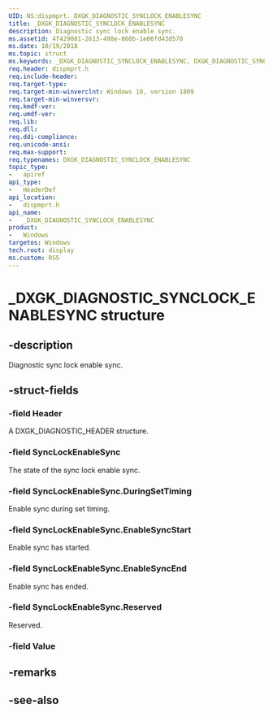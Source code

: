 ```yaml
---
UID: NS:dispmprt._DXGK_DIAGNOSTIC_SYNCLOCK_ENABLESYNC
title: _DXGK_DIAGNOSTIC_SYNCLOCK_ENABLESYNC
description: Diagnostic sync lock enable sync.
ms.assetid: 4f429081-2613-498e-860b-1e06fd43d578
ms.date: 10/19/2018
ms.topic: struct
ms.keywords: _DXGK_DIAGNOSTIC_SYNCLOCK_ENABLESYNC, DXGK_DIAGNOSTIC_SYNCLOCK_ENABLESYNC, 
req.header: dispmprt.h
req.include-header:
req.target-type:
req.target-min-winverclnt: Windows 10, version 1809
req.target-min-winversvr:
req.kmdf-ver:
req.umdf-ver:
req.lib:
req.dll:
req.ddi-compliance:
req.unicode-ansi:
req.max-support:
req.typenames: DXGK_DIAGNOSTIC_SYNCLOCK_ENABLESYNC
topic_type: 
-	apiref
api_type: 
-	HeaderDef
api_location: 
-	dispmprt.h
api_name: 
-	_DXGK_DIAGNOSTIC_SYNCLOCK_ENABLESYNC
product:
-	Windows
targetos: Windows
tech.root: display
ms.custom: RS5
---
```


# _DXGK_DIAGNOSTIC_SYNCLOCK_ENABLESYNC structure

## -description

Diagnostic sync lock enable sync.

## -struct-fields

### -field Header

A DXGK_DIAGNOSTIC_HEADER structure.

### -field SyncLockEnableSync

The state of the sync lock enable sync.

### -field SyncLockEnableSync.DuringSetTiming

Enable sync during set timing.

### -field SyncLockEnableSync.EnableSyncStart

Enable sync has started.

### -field SyncLockEnableSync.EnableSyncEnd

Enable sync has ended.

### -field SyncLockEnableSync.Reserved

Reserved.

### -field Value
 

## -remarks

## -see-also
